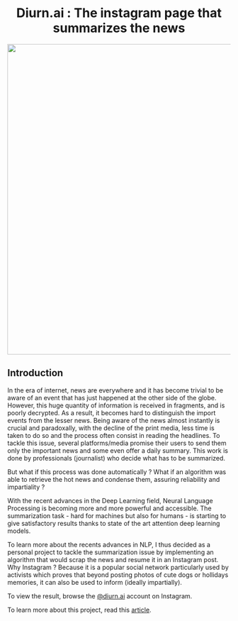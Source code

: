 <h1><center>Diurn.ai : The instagram page that summarizes the news</center></h1>   

<img src="files/images/ig-showcase.PNG" width = 700cm>

## Introduction

In the era of internet, news are everywhere and it has become trivial to be aware of an event that has just happened at the other side of the globe. However, this huge quantity of information is received in fragments, and is poorly decrypted. As a result, it becomes hard to distinguish the import events from the lesser news. Being aware of the news almost instantly is crucial and paradoxally, with the decline of the print media, less time is taken to do so and the process often consist in reading the headlines. 
To tackle this issue, several platforms/media promise their users to send them only the important news and some even offer a daily summary. This work is done by professionals (journalist) who decide what has to be summarized. 

But what if this process was done automatically ? What if an algorithm was able to retrieve the hot news and condense them, assuring reliability and impartiality ? 

With the recent advances in the Deep Learning field, Neural Language Processing is becoming more and more powerful and accessible. The summarization task - hard for machines but also for humans - is starting to give satisfactory results thanks to state of the art attention deep learning models. 

To learn more about the recents advances in NLP, I thus decided as a personal project to tackle the summarization issue by implementing an algorithm that would scrap the news and resume it in an Instagram post. Why Instagram ? Because it is a popular social network particularly used by activists which proves that beyond posting photos of cute dogs or hollidays memories, it can also be used to inform (ideally impartially).  

To view the result, browse the [@diurn.ai](https://www.instagram.com/diurn.ai/) account on Instagram.

To learn more about this project, read this [article](https://castafra.github.io/projects/diurn-ai.html).